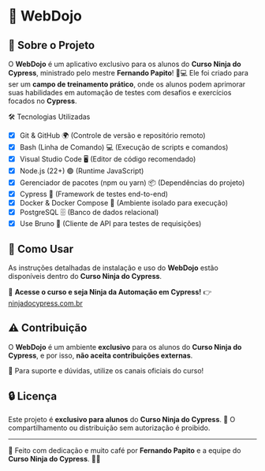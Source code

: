 # 🥋 WebDojo

## 🚀 Sobre o Projeto

O **WebDojo** é um aplicativo exclusivo para os alunos do **Curso Ninja do Cypress**, ministrado pelo mestre **Fernando Papito**! 🥷💻 Ele foi criado para ser um **campo de treinamento prático**, onde os alunos podem aprimorar suas habilidades em automação de testes com desafios e exercícios focados no **Cypress**.

🛠️ Tecnologias Utilizadas

- [x] Git & GitHub 🌍 (Controle de versão e repositório remoto)
- [x] Bash (Linha de Comando) 💻 (Execução de scripts e comandos)
- [x] Visual Studio Code 🖥️ (Editor de código recomendado)
- [x] Node.js (22+) 🟢 (Runtime JavaScript)
- [x] Gerenciador de pacotes (npm ou yarn) 📦 (Dependências do projeto)
- [x] Cypress 🧪 (Framework de testes end-to-end)
- [x] Docker & Docker Compose 🐳 (Ambiente isolado para execução)
- [x] PostgreSQL 🗄 (Banco de dados relacional)
- [x] Use Bruno 🔌 (Cliente de API para testes de requisições)

## 📖 Como Usar

As instruções detalhadas de instalação e uso do **WebDojo** estão disponíveis dentro do **Curso Ninja do Cypress**.

🔗 **Acesse o curso e seja Ninja da Automação em Cypress!** 👉 [ninjadocypress.com.br](https://ninjadocypress.com.br)

## ⚠️ Contribuição

O **WebDojo** é um ambiente **exclusivo** para os alunos do **Curso Ninja do Cypress**, e por isso, **não aceita contribuições externas**.

📢 Para suporte e dúvidas, utilize os canais oficiais do curso!

## 🔒 Licença

Este projeto é **exclusivo para alunos** do **Curso Ninja do Cypress**. 🚫 O compartilhamento ou distribuição sem autorização é proibido.

------

💙 Feito com dedicação e muito café por **Fernando Papito** e a equipe do **Curso Ninja do Cypress**. 🚀🔥
